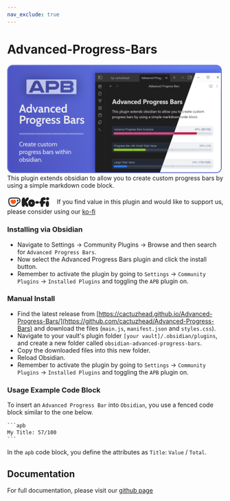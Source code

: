 ```yaml
---
nav_exclude: true
---
```

# Advanced-Progress-Bars
<img src="docs/assets/Obsidian Advanced Progress Bars - Hero Banner.png" alt="Advanced Progress Bars" style="width: 500px; height: auto;">
This plugin extends obsidian to allow you to create custom progress bars by using a simple markdown code block.
<br><br>
<div>
  <img src="docs/assets/ko-fi.png" alt="Ko-Fi" width="100" height="auto" style="vertical-align: middle;">
  <span>&nbsp;&nbsp;&nbsp;If you find value in this plugin and would like to support us, please consider using our <a href="https://ko-fi.com/cactuzhead">ko-fi</a></span>
</div>

### Installing via Obsidian
- Navigate to Settings -> Community Plugins -> Browse and then search for `Advanced Progress Bars`.
- Now select the Advanced Progress Bars plugin and click the install button.
- Remember to activate the plugin by going to `Settings` -> `Community Plugins` -> `Installed Plugins` and toggling the `APB` plugin on.

### Manual Install
- Find the latest release from [https://cactuzhead.github.io/Advanced-Progress-Bars/](https://github.com/cactuzhead/Advanced-Progress-Bars) and download the files (`main.js`,  `manifest.json` and `styles.css`).
- Navigate to your vault's plugin folder `[your vault]/.obsidian/plugins`, and create a new folder called `obsidian-advanced-progress-bars`.
- Copy the downloaded files into this new folder.
- Reload Obsidian.
- Remember to activate the plugin by going to `Settings` -> `Community Plugins` -> `Installed Plugins` and toggling the `APB` plugin on.

### Usage Example Code Block
To insert an `Advanced Progress Bar` into `Obsidian`, you use a fenced code block similar to the one below.
````
```apb
My Title: 57/100
```
````
In the `apb` code block, you define the attributes as `Title`: `Value` / `Total`.

## Documentation
For full documentation, please visit our <a href="https://cactuzhead.github.io/Advanced-Progress-Bars/" target="_blank">github page</a>
